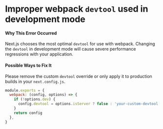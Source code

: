 # Improper webpack `devtool` used in development mode

#### Why This Error Occurred

Next.js chooses the most optimal `devtool` for use with webpack. Changing the `devtool` in development mode will cause severe performance regressions with your application.

#### Possible Ways to Fix It

Please remove the custom `devtool` override or only apply it to production builds in your `next.config.js`.

```js
module.exports = {
  webpack: (config, options) => {
    if (!options.dev) {
      config.devtool = options.isServer ? false : 'your-custom-devtool'
    }
    return config
  },
}
```
